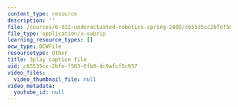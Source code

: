 ```yaml
---
content_type: resource
description: ''
file: /courses/6-832-underactuated-robotics-spring-2009/c65535cc2bfef5838fb0dc9afcf5c957_qtmmwILxVR4.srt
file_type: application/x-subrip
learning_resource_types: []
ocw_type: OCWFile
resourcetype: Other
title: 3play caption file
uid: c65535cc-2bfe-f583-8fb0-dc9afcf5c957
video_files:
  video_thumbnail_file: null
video_metadata:
  youtube_id: null
---
```

